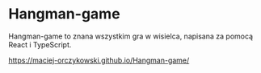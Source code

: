 # Hangman-game
Hangman-game to znana wszystkim gra w wisielca, napisana za pomocą React i TypeScript.

https://maciej-orczykowski.github.io/Hangman-game/
